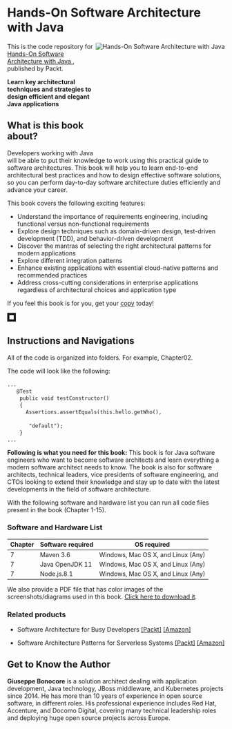 # Hands-On Software Architecture with Java 

<a href="https://www.packtpub.com/product/hands-on-software-architecture-with-java/9781800207301?utm_source=github&utm_medium=repository&utm_campaign="><img src="https://static.packt-cdn.com/products/9781800207301/cover/smaller" alt="Hands-On Software Architecture with Java " height="256px" align="right"></a>

This is the code repository for [Hands-On Software Architecture with Java ](https://www.packtpub.com/product/hands-on-software-architecture-with-java/9781800207301?utm_source=github&utm_medium=repository&utm_campaign=), published by Packt.

**Learn key architectural techniques and strategies to design efficient and elegant Java applications**

## What is this book about?
Developers working with Java will be able to put their knowledge to work using this practical guide to software architectures. This book will help you to learn end-to-end architectural best practices and how to design effective software solutions, so you can perform day-to-day software architecture duties efficiently and advance your career.

This book covers the following exciting features:
* Understand the importance of requirements engineering, including functional versus non-functional requirements
* Explore design techniques such as domain-driven design, test-driven development (TDD), and behavior-driven development
* Discover the mantras of selecting the right architectural patterns for modern applications
* Explore different integration patterns
* Enhance existing applications with essential cloud-native patterns and recommended practices
* Address cross-cutting considerations in enterprise applications regardless of architectural choices and application type



If you feel this book is for you, get your [copy](https://www.amazon.com/dp/1800207301) today!

<a href="https://www.packtpub.com/?utm_source=github&utm_medium=banner&utm_campaign=GitHubBanner"><img src="https://raw.githubusercontent.com/PacktPublishing/GitHub/master/GitHub.png" 
alt="https://www.packtpub.com/" border="5" /></a>

## Instructions and Navigations
All of the code is organized into folders. For example, Chapter02.

The code will look like the following:
```
... 
   @Test 
    public void testConstructor()    
    {      
      Assertions.assertEquals(this.hello.getWho(),
	  
       "default");    
    }
...
```

**Following is what you need for this book:**
This book is for Java software engineers who want to become software architects and learn everything a modern software architect needs to know. The book is also for software architects, technical leaders, vice presidents of software engineering, and CTOs looking to extend their knowledge and stay up to date with the latest developments in the field of software architecture.

With the following software and hardware list you can run all code files present in the book (Chapter 1-15).
### Software and Hardware List
| Chapter | Software required | OS required |
| -------- | ------------------------------------ | ----------------------------------- |
| 7 | Maven 3.6 | Windows, Mac OS X, and Linux (Any) |
| 7 | Java OpenJDK 11 | Windows, Mac OS X, and Linux (Any) |
| 7 | Node.js.8.1 | Windows, Mac OS X, and Linux (Any) |

We also provide a PDF file that has color images of the screenshots/diagrams used in this book. [Click here to download it](https://static.packt-cdn.com/downloads/9781800207301_ColorImages.pdf).

### Related products
* Software Architecture for Busy Developers  [[Packt]](https://www.packtpub.com/product/software-architecture-for-busy-developers/9781801071598?utm_source=github&utm_medium=repository&utm_campaign=) [[Amazon]](https://www.amazon.com/dp/1801071594)

* Software Architecture Patterns for Serverless Systems [[Packt]](https://www.packtpub.com/product/software-architecture-patterns-for-serverless-systems/9781800207035) [[Amazon]](https://www.amazon.com/dp/1800207034)



## Get to Know the Author
**Giuseppe Bonocore**
is a solution architect dealing with application development, Java technology, JBoss middleware, and Kubernetes projects since 2014. He has more than 10 years of experience in open source software, in different roles. His professional experience includes Red Hat, Accenture, and Docomo Digital, covering many technical leadership roles and deploying huge open source projects across Europe.





